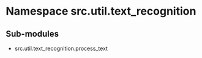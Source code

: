 Namespace src.util.text_recognition
===================================

Sub-modules
-----------
* src.util.text_recognition.process_text